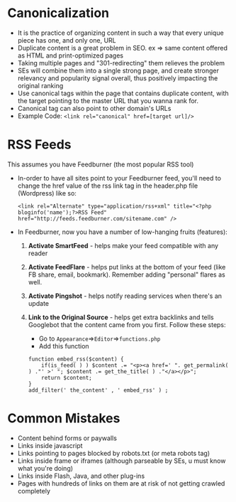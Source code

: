 # Canonicalization
* It is the practice of organizing content in such a way that every unique piece has one, and only one, URL 
* Duplicate content is a great problem in SEO. ex => same content offered as HTML and print-optimized pages
* Taking multiple pages and "301-redirecting" them relieves the problem
* SEs will combine them into a single strong page, and create stronger relevancy and popularity signal overall, thus positively impacting the original ranking
* Use canonical tags within the page that contains duplicate content, with the target pointing to the master URL that you wanna rank for.
* Canonical tag can also point to other domain's URLs
* Example Code: `<link rel="canonical" href=[target url]/>`

# RSS Feeds
This assumes you have Feedburner (the most popular RSS tool)
* In-order to have all sites point to your Feedburner feed, you'll need to change the href value of the rss link tag in the header.php file (Wordpress) like so:

    `<link rel="Alternate" type="application/rss+xml" title="<?php bloginfo('name');?>RSS Feed" href="http://feeds.feedburner.com/sitename.com" />`
* In Feedburner, now you have a number of low-hanging fruits (features):
    
    1. **Activate SmartFeed** - helps make your feed compatible with any reader
    2. **Activate FeedFlare** - helps put links at the bottom of your feed (like FB share, email, bookmark). Remember adding "personal" flares as well.
    3. **Activate Pingshot** - helps notify reading services when there's an update
    4. **Link to the Original Source** - helps get extra backlinks and tells Googlebot that the content came from you first. Follow these steps:

        * Go to `Appearance`=>`Editor`=>`functions.php`
        * Add this function 
        ```
        function embed_rss($content) { 
            if(is_feed( ) ) $content .= "<p><a href=' ". get_permalink( ) ."' >' "; $content .= get_the_title( ) ."</a></p>";
            return $content; 
        }
        add_filter(' the_content' , ' embed_rss' ) ;
        ```

# Common Mistakes
* Content behind forms or paywalls
* Links inside javascript
* Links pointing to pages blocked by robots.txt (or meta robots tag)
* Links inside frame or iframes (although parseable by SEs, u must know what you're doing)
* Links inside Flash, Java, and other plug-ins
* Pages with hundreds of links on them are at risk of not getting crawled completely